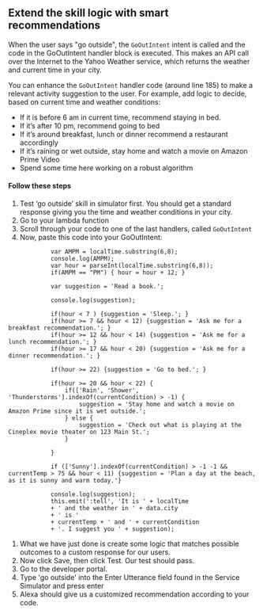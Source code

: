 ## Extend the skill logic with smart recommendations

When the user says "go outside", the ```GoOutIntent``` intent is called and the code in the GoOutIntent handler block is executed.
This makes an API call over the Internet to the Yahoo Weather service, which returns the weather and current time in your city.

You can enhance the ```GoOutIntent``` handler code (around line 185) to make a relevant activity suggestion to the user.
For example, add logic to decide, based on current time and weather conditions:

* If it is before 6 am in current time, recommend staying in bed. 
* If it’s after 10 pm, recommend going to bed
* If it’s around breakfast, lunch or dinner recommend a restaurant accordingly
* If it’s raining or wet outside, stay home and watch a movie on Amazon Prime Video
* Spend some time here working on a robust algorithm 

#### Follow these steps

1. Test ‘go outside’ skill in simulator first. You should get a standard response giving you the time and weather conditions in your city. 
1. Go to your lambda function
1. Scroll through your code to one of the last handlers, called ```GoOutIntent```
1. Now, paste this code into your GoOutIntent:
```
            var AMPM = localTime.substring(6,8);
            console.log(AMPM);
            var hour = parseInt(localTime.substring(6,8));
            if(AMPM == "PM") { hour = hour + 12; }
            
            var suggestion = 'Read a book.';
            
            console.log(suggestion);
            
            if(hour < 7 ) {suggestion = 'Sleep.'; }
            if(hour >= 7 && hour < 12) {suggestion = 'Ask me for a breakfast recommendation.'; }
            if(hour >= 12 && hour < 14) {suggestion = 'Ask me for a lunch recommendation.'; }
            if(hour >= 17 && hour < 20) {suggestion = 'Ask me for a dinner recommendation.'; }
            
            if(hour >= 22) {suggestion = 'Go to bed.'; }
            
            if(hour >= 20 && hour < 22) {
                if(['Rain', 'Shower', 'Thunderstorms'].indexOf(currentCondition) > -1) {
                    suggestion = 'Stay home and watch a movie on Amazon Prime since it is wet outside.';   
                } else {
                    suggestion = 'Check out what is playing at the Cineplex movie theater on 123 Main St.';
                }
                
            }
            
            if (['Sunny'].indexOf(currentCondition) > -1 -1 && currentTemp > 75 && hour < 11) {suggestion = 'Plan a day at the beach, as it is sunny and warm today.'}
            
            console.log(suggestion);
            this.emit(':tell', 'It is ' + localTime
            + ' and the weather in ' + data.city
            + ' is '
            + currentTemp + ' and ' + currentCondition
            + '. I suggest you ' + suggestion);
```            
1. What we have just done is create some logic that matches possible outcomes to a custom response for our users. 
1. Now click Save, then click Test. Our test should pass.
1. Go to the developer portal.
1. Type 'go outside' into the Enter Utterance field found in the Service Simulator and press enter
1. Alexa should give us a customized recommendation according to your code. 





